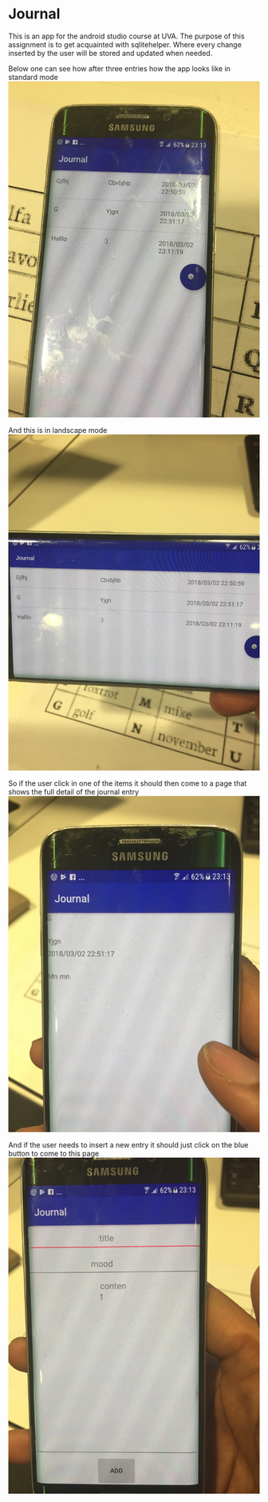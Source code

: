 # Journal

This is an app for the android studio course at UVA. The purpose of this assignment is to get acquainted with sqlitehelper. Where every change inserted by the user will be stored and updated when needed. 

Below one can see how after three entries how the app looks like in standard mode 
![Image](https://github.com/jier/Journal/blob/master/IMG_4023.JPG?raw=true)

And this is in landscape mode 
![Image](https://github.com/jier/Journal/blob/master/IMG_4024.JPG?raw=true)

So if the user click in one of the items it should then come to a page that shows the full detail of the journal entry
![Image](https://github.com/jier/Journal/blob/master/IMG_4025.JPG?raw=true)


And if the user needs to insert a new entry it should just click on the blue button to come to this page 
![Image](https://github.com/jier/Journal/blob/master/IMG_4026.JPG?raw=true)
